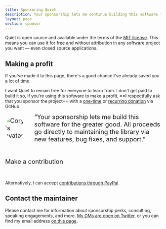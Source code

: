 ```yaml
---
title: Sponsoring Quiet
description: Your sponsorship lets me continue building this software for the greater good.
layout: page
section: sponsor
---
```


Quiet is open source and available under the terms of the [MIT license](https://www.tldrlegal.com/license/mit-license). This means you can use it for free and without attribution in any software project you want — even closed source applications.

## Making a profit

If you've made it to this page, there's a good chance I've already saved you a lot of time.

I want Quiet to remain free for everyone to learn from. I don't get paid to build it so, if you're using this software to make a profit, ==I respectfully ask that you sponsor the project== with a [one-time](https://github.com/sponsors/claviska?frequency=one-time) or [recurring donation](https://github.com/sponsors/claviska?frequency=recurring) via GitHub.

<div style="display: flex; align-items: center; gap: 2rem; font-size: 1.25rem;">
  <img 
    src="http://0.gravatar.com/avatar/bf1b3b95fd5b096a3592247c29667b33?s=512" 
    alt="Cory's avatar"
    style="
      max-width: 5em;
      height: auto;
      border-radius: 50%;
    "
  >
  “Your sponsorship lets me build this software for the greater good. All proceeds go directly to maintaining the library via new features, bug fixes, and support.”
</div>

<div style="font-size: 1.25rem; margin-block: 3rem;">
  <quiet-button variant="primary" href="https://github.com/sponsors/claviska" target="_blank">
    Make a contribution
  </quiet-button>
</div>

Alternatively, I can accept [contributions through PayPal](https://paypal.me/claviska).

## Contact the maintainer

Please contact me for information about sponsorship perks, consulting, speaking engagements, and more. [My DMs are open on Twitter](https://twitter.com/claviska), or you can find my email address [on this page](https://www.abeautifulsite.net/cv#contact).